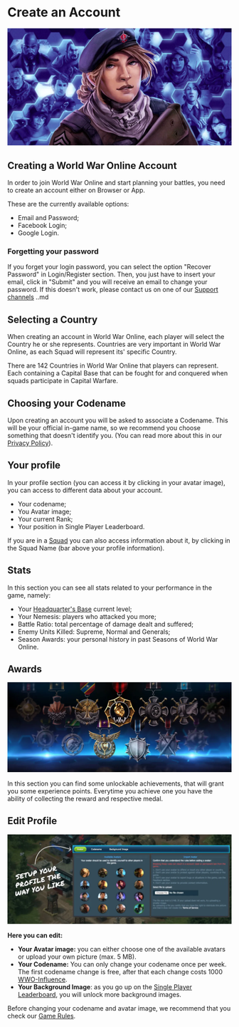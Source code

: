 # Create an Account

![How to create an account](images/header_profile.webp "Create an Account")

## Creating a World War Online Account

In order to join World War Online and start planning your battles, you need to create an account
either on Browser or App.

These are the currently available options:

-   Email and Password;
-   Facebook Login;
-   Google Login.

### Forgetting your password

If you forget your login password, you can select the option "Recover Password" in Login/Register
section. Then, you just have to insert your email, click in "Submit" and you will receive an email
to change your password. If this doesn't work, please contact us on one of our
[Support channels](/support) ..md

## Selecting a Country

When creating an account in World War Online, each player will select the Country he or she
represents. Countries are very important in World War Online, as each Squad will represent its'
specific Country.

There are 142 Countries in World War Online that players can represent. Each containing a Capital
Base that can be fought for and conquered when squads participate in Capital Warfare.

## Choosing your Codename

Upon creating an account you will be asked to associate a Codename. This will be your official
in-game name, so we recommend you choose something that doesn't identify you. (You can read more
about this in our [Privacy Policy](../legal/privacy.md)).

## Your profile

In your profile section (you can access it by clicking in your avatar image), you can access to
different data about your account.

-   Your codename;
-   You Avatar image;
-   Your current Rank;
-   Your position in Single Player Leaderboard.

If you are in a [Squad](squads.md) you can also access information about it, by clicking in the
Squad Name (bar above your profile information).

## Stats

In this section you can see all stats related to your performance in the game, namely:

-   Your [Headquarter's Base](bases.md) current level;
-   Your Nemesis: players who attacked you more;
-   Battle Ratio: total percentage of damage dealt and suffered;
-   Enemy Units Killed: Supreme, Normal and Generals;
-   Season Awards: your personal history in past Seasons of World War Online.

## Awards

![Profile Awards](images/profile_awards.webp "Profile Awards")

In this section you can find some unlockable achievements, that will grant you some experience
points. Everytime you achieve one you have the ability of collecting the reward and respective
medal.

## Edit Profile

![How to edit your profile](images/profile_tools.webp "Profile Tools")

**Here you can edit:**

-   **Your Avatar image:** you can either choose one of the available avatars or upload your own
    picture (max. 5 MB).
-   **Your Codename:** You can only change your codename once per week. The first codename change is
    free, after that each change costs 1000 [WWO-Influence](resources.md).
-   **Your Background Image**: as you go up on the
    [Single Player Leaderboard](leaderboard-player.md), you will unlock more background images.

Before changing your codename and avatar image, we recommend that you check our
[Game Rules](../legal/rules.md).
